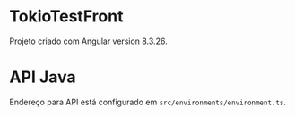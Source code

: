 # TokioTestFront

Projeto criado com Angular version 8.3.26.

# API Java
Endereço para API está configurado em `src/environments/environment.ts`.
